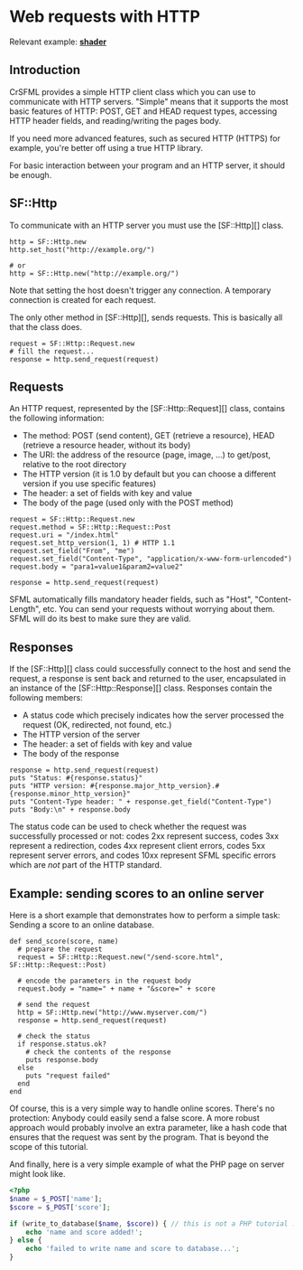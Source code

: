 # Web requests with HTTP

Relevant example: **[shader](https://github.com/oprypin/crsfml/tree/master/examples/shader.cr)**

## Introduction

CrSFML provides a simple HTTP client class which you can use to communicate with HTTP servers. "Simple" means that it supports the most basic features of HTTP: POST, GET and HEAD request types, accessing HTTP header fields, and reading/writing the pages body.

If you need more advanced features, such as secured HTTP (HTTPS) for example, you're better off using a true HTTP library.

For basic interaction between your program and an HTTP server, it should be enough.

## SF::Http

To communicate with an HTTP server you must use the [SF::Http][] class.

```crystal
http = SF::Http.new
http.set_host("http://example.org/")

# or
http = SF::Http.new("http://example.org/")
```

Note that setting the host doesn't trigger any connection. A temporary connection is created for each request.

The only other method in [SF::Http][], sends requests. This is basically all that the class does.

```crystal
request = SF::Http::Request.new
# fill the request...
response = http.send_request(request)
```

## Requests

An HTTP request, represented by the [SF::Http::Request][] class, contains the following information:

* The method: POST (send content), GET (retrieve a resource), HEAD (retrieve a resource header, without its body)
* The URI: the address of the resource (page, image, ...) to get/post, relative to the root directory
* The HTTP version (it is 1.0 by default but you can choose a different version if you use specific features)
* The header: a set of fields with key and value
* The body of the page (used only with the POST method)

```crystal
request = SF::Http::Request.new
request.method = SF::Http::Request::Post
request.uri = "/index.html"
request.set_http_version(1, 1) # HTTP 1.1
request.set_field("From", "me")
request.set_field("Content-Type", "application/x-www-form-urlencoded")
request.body = "para1=value1&param2=value2"

response = http.send_request(request)
```

SFML automatically fills mandatory header fields, such as "Host", "Content-Length", etc. You can send your requests without worrying about them. SFML will do its best to make sure they are valid.

## Responses

If the [SF::Http][] class could successfully connect to the host and send the request, a response is sent back and returned to the user, encapsulated in an instance of the [SF::Http::Response][] class. Responses contain the following members:

* A status code which precisely indicates how the server processed the request (OK, redirected, not found, etc.)
* The HTTP version of the server
* The header: a set of fields with key and value
* The body of the response

```crystal
response = http.send_request(request)
puts "Status: #{response.status}"
puts "HTTP version: #{response.major_http_version}.#{response.minor_http_version}"
puts "Content-Type header: " + response.get_field("Content-Type")
puts "Body:\n" + response.body
```

The status code can be used to check whether the request was successfully processed or not: codes 2xx represent success, codes 3xx represent a redirection, codes 4xx represent client errors, codes 5xx represent server errors, and codes 10xx represent SFML specific errors which are *not* part of the HTTP standard.

## Example: sending scores to an online server

Here is a short example that demonstrates how to perform a simple task: Sending a score to an online database.

```crystal
def send_score(score, name)
  # prepare the request
  request = SF::Http::Request.new("/send-score.html", SF::Http::Request::Post)

  # encode the parameters in the request body
  request.body = "name=" + name + "&score=" + score

  # send the request
  http = SF::Http.new("http://www.myserver.com/")
  response = http.send_request(request)

  # check the status
  if response.status.ok?
    # check the contents of the response
    puts response.body
  else
    puts "request failed"
  end
end
```

Of course, this is a very simple way to handle online scores. There's no protection: Anybody could easily send a false score. A more robust approach would probably involve an extra parameter, like a hash code that ensures that the request was sent by the program. That is beyond the scope of this tutorial.

And finally, here is a very simple example of what the PHP page on server might look like.

```php
<?php
$name = $_POST['name'];
$score = $_POST['score'];

if (write_to_database($name, $score)) { // this is not a PHP tutorial :)
    echo 'name and score added!';
} else {
    echo 'failed to write name and score to database...';
}
```
